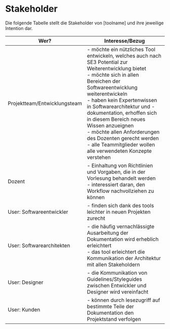 # Stakeholder

Die folgende Tabelle stellt die Stakeholder von [toolname] und ihre jeweilige Intention dar.

| Wer?                         | Interesse/Bezug                                              |
| ---------------------------- | ------------------------------------------------------------ |
| Projektteam/Entwicklungsteam | - möchte ein nützliches Tool entwickeln, welches auch nach SE3 Potential zur Weiterentwicklung bietet<br />- möchte sich in allen Bereichen der Softwareentwicklung weiterentwickeln <br />- haben kein Expertenwissen in Softwarearchitektur und -dokumentation, erhoffen sich in diesem Bereich neues Wissen anzueignen<br />- möchte allen Anforderungen des Dozenten gerecht werden  <br />- alle Teammitglieder wollen alle verwendeten Konzepte verstehen |
| Dozent                       | - Einhaltung von Richtlinien und Vorgaben, die in der Vorlesung behandelt werden<br />- interessiert daran, den Workflow nachvollziehen zu können |
| User: Softwareentwickler     | - finden sich dank des tools leichter in neuen Projekten zurecht |
| User: Softwarearchitekten    | - die häufig vernachlässigte Ausarbeitung der Dokumentation wird erheblich erleichtert<br />- das tool erleichtert die Kommunikation der Architektur mit allen Stakeholdern |
| User: Designer               | - die Kommunikation von Guidelines/Styleguides zwischen Entwickler und Designer wird vereinfacht |
| User: Kunden                 | - können durch lesezugriff auf bestimmte Teile der Dokumentation den Projektstand verfolgen |

